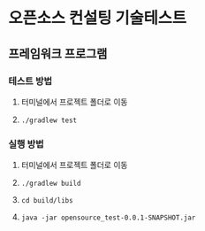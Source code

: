 # 오픈소스 컨설팅 기술테스트

## 프레임워크 프로그램

### 테스트 방법
1. 터미널에서 프로젝트 폴더로 이동
2. ~~~
   ./gradlew test 
   ~~~

### 실행 방법
1. 터미널에서 프로젝트 폴더로 이동
2. ~~~
   ./gradlew build
   ~~~
3. ~~~
   cd build/libs
   ~~~
4. ~~~
   java -jar opensource_test-0.0.1-SNAPSHOT.jar
   ~~~




